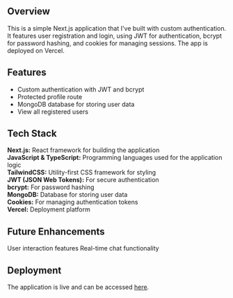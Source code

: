 <h2>Overview</h2>

This is a simple Next.js application that I've built with custom authentication. It features user registration and login, using JWT for authentication, bcrypt for password hashing, and cookies for managing sessions. The app is deployed on Vercel.

<h2>Features</h2>

<ul>
    <li>Custom authentication with JWT and bcrypt</li>
    <li>Protected profile route</li>
    <li>MongoDB database for storing user data</li>
    <li>View all registered users</li>
</ul>

<h2>Tech Stack</h2>

<b>Next.js:</b> React framework for building the application<br />
<b>JavaScript & TypeScript:</b> Programming languages used for the application logic<br />
<b>TailwindCSS:</b> Utility-first CSS framework for styling<br />
<b>JWT (JSON Web Tokens):</b> For secure authentication<br />
<b>bcrypt:</b> For password hashing<br />
<b>MongoDB:</b> Database for storing user data<br />
<b>Cookies:</b> For managing authentication tokens<br />
<b>Vercel:</b> Deployment platform<br />

<h2>Future Enhancements</h2>

User interaction features
Real-time chat functionality

<h2>Deployment</h2>

The application is live and can be accessed <a href="https://custom-auth-wuth-nextjs.vercel.app">here</a>.